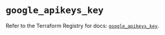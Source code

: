 # `google_apikeys_key`

Refer to the Terraform Registry for docs: [`google_apikeys_key`](https://registry.terraform.io/providers/hashicorp/google/6.30.0/docs/resources/apikeys_key).
